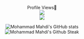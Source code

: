 
<!--
**MmahdiM79/MmahdiM79** is a ✨ _special_ ✨ repository because its `README.md` (this file) appears on your GitHub profile.

Here are some ideas to get you started:

- 🔭 I’m currently working on ...
- 🌱 I’m currently learning ...
- 👯 I’m looking to collaborate on ...
- 🤔 I’m looking for help with ...
- 💬 Ask me about ...
- 📫 How to reach me: ...
- 😄 Pronouns: ...
- ⚡ Fun fact: ...
-->




<p align="center">
 Profile Views👀<br />
<img src="https://profile-counter.glitch.me/{melihbodr}/count.svg" /><br />
<img src="https://camo.githubusercontent.com/992babdffd8c74a1502de375fbdf7e4d54773242/68747470733a2f2f6d656469612e67697068792e636f6d2f6d656469612f53576f536b4e36447854737a71494b4571762f67697068792e676966" /><br />
 </p>

<p align="center">
  <img src="https://github-readme-stats.vercel.app/api?username=MmahdiM79&show_icons=true&theme=monokai" alt="Mohammad Mahdi's GitHub stats" /><br />
  <img src="https://github-readme-streak-stats.herokuapp.com/?user=MmahdiM79&theme=monokai" alt="Mohammad Mahdi's Github Steak" />
</p>

